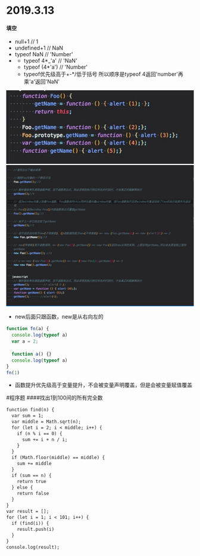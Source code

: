 # 2019.3.13

#### 填空

* null+1 // 1  
* undefined+1    // NaN  
* typeof NaN     // 'Number'  
* * typeof 4\*\_'a'     // 'NaN'
  * typeof \(4\*'a'\)  // 'Number'
  * typeof优先级高于+-\*/低于括号  所以顺序是typeof 4返回'number'再乘'a'返回'NaN'

![](/assets/西山居1.jpg)
![](/assets/西山居2.jpg)

* new后面只跟函数，new是从右向左的

```js
function fn(a) {
  console.log(typeof a)
  var a = 2;

  function a() {}
  console.log(typeof a)
}
fn(1)
```

* 函数提升优先级高于变量提升，不会被变量声明覆盖，但是会被变量赋值覆盖

#程序题
####找出1到100间的所有完全数
```
function find(n) {
  var sum = 1;
  var middle = Math.sqrt(n);
  for (let i = 2; i < middle; i++) {
    if (n % i == 0) {
      sum += i + n / i;
    }
  }
  if (Math.floor(middle) == middle) {
    sum += middle
  }
  if (sum == n) {
    return true
  } else {
    return false
  }
}
var result = [];
for (let i = 1; i < 101; i++) {
  if (find(i)) {
    result.push(i)
  }
}
console.log(result);
```